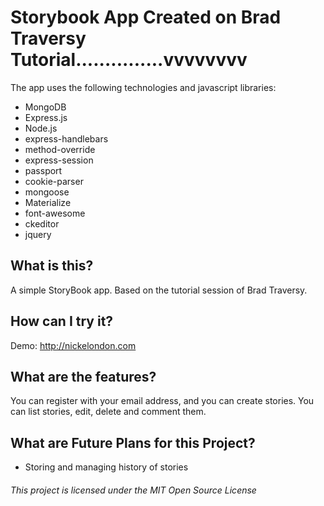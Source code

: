 # Storybook App Created on Brad Traversy Tutorial...............vvvvvvvv
The app uses the following technologies and javascript libraries:
* MongoDB
* Express.js
* Node.js
* express-handlebars
* method-override
* express-session
* passport
* cookie-parser
* mongoose
* Materialize
* font-awesome
* ckeditor
* jquery

## What is this?
A simple StoryBook app. Based on the tutorial session of Brad Traversy.

## How can I try it?
Demo: http://nickelondon.com

## What are the features?
You can register with your email address, and you can create stories. You can list stories, edit, delete and comment them. 

## What are Future Plans for this Project?
* Storing and managing history of stories

###### This project is licensed under the MIT Open Source License
